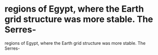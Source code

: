 # regions of Egypt, where the Earth grid structure was more stable. The Serres-

regions of Egypt, where the Earth grid structure was more stable. The Serres-